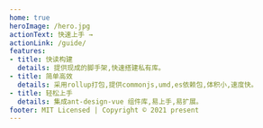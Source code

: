 ```yaml
---
home: true
heroImage: /hero.jpg
actionText: 快速上手 →
actionLink: /guide/
features:
- title: 快读构建
  details: 提供现成的脚手架,快速搭建私有库。
- title: 简单高效
  details: 采用rollup打包,提供commonjs,umd,es依赖包,体积小,速度快。
- title: 轻松上手
  details: 集成ant-design-vue 组件库,易上手,易扩展。
footer: MIT Licensed | Copyright © 2021 present
---
```

